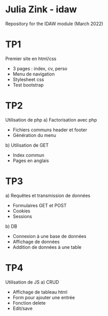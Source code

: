 # Julia Zink - idaw
Repository for the IDAW module (March 2022)  

# TP1
Premier site en html/css 
 - 3 pages : index, cv, perso
 - Menu de navigation
 - Stylesheet css
 - Test bootstrap  

# TP2
Utilisation de php
a) Factorisation avec php
 - Fichiers communs header et footer
 - Génération du menu

b) Utilisation de GET
 - Index commun
 - Pages en anglais

# TP3
a) Requêtes et transmission de données
 - Formulaires GET et POST
 - Cookies
 - Sessions

b) DB
 - Connexion à une base de données
 - Affichage de données
 - Addition de données à une table

# TP4
Utilisation de JS
a) CRUD
 - Affichage de tableau html
 - Form pour ajouter une entrée
 - Fonction delete
 - Edit/save
